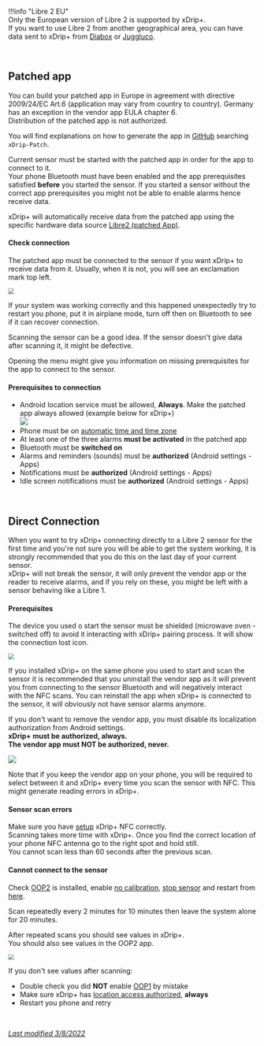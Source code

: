 !!!info "Libre 2 EU"  
    Only the European version of Libre 2 is supported by xDrip+.  
    If you want to use Libre 2 from another geographical area, you can have data sent to xDrip+ from [Diabox](../../install/nightscoutfollower/#diabox) or [Juggluco](../../install/libre2patch/#juggluco).

</br>

## Patched app

You can build your patched app in Europe in agreement with directive 2009/24/EC Art.6 (application may vary from country to country). Germany has an exception in the vendor app EULA chapter 6.  
Distribution of the patched app is not authorized.

You will find explanations on how to generate the app in [GitHub](https://github.com/search) searching `xDrip-Patch`.

Current sensor must be started with the patched app in order for the app to connect to it.  
Your phone Bluetooth must have been enabled and the app prerequisites satisfied **before** you started the sensor. If you started a sensor without the correct app prerequisites you might not be able to enable alarms hence receive data.

xDrip+ will automatically receive data from the patched app using the specific hardware data source [Libre2 (patched App)](../../install/libre2patch/).

#### Check connection

The patched app must be connected to the sensor if you want xDrip+ to receive data from it. Usually, when it is not, you will see an exclamation mark top left.

<img src="../images/LLnotconnected.png" style="zoom:75%;" />

If your system was working correctly and this happened unexpectedly try to restart you phone, put it in airplane mode, turn off then on Bluetooth to see if it can recover connection.

Scanning the sensor can be a good idea. If the sensor doesn't give data after scanning it, it might be defective.

Opening the menu might give you information on missing prerequisites for the app to connect to the sensor.

#### Prerequisites to connection

- Android location service must be allowed, **Always**. Make the patched app always allowed (example below for xDrip+)  
  <img src="../../install/images/Install17.png" style="zoom:100%;" />
- Phone must be on [automatic time and time zone](../../install/prerequisites/#phone-time-accuracy)
- At least one of the three alarms **must be activated** in the patched app
- Bluetooth must be **switched on**
- Alarms and reminders (sounds) must be **authorized** (Android settings - Apps)
- Notifications must be **authorized** (Android settings - Apps)
- Idle screen notifications must be **authorized** (Android settings - Apps)

</br>

## Direct Connection

When you want to try xDrip+ connecting directly to a Libre 2 sensor for the first time and you're not sure you will be able to get the system working, it is strongly recommended that you do this on the last day of your current sensor.  
xDrip+ will not break the sensor, it will only prevent the vendor app or the reader to receive alarms, and if you rely on these, you might be left with a sensor behaving like a Libre 1.

#### Prerequisites

The device you used o start the sensor must be shielded (microwave oven - switched off) to avoid it interacting with xDrip+ pairing process. It will show the connection lost icon.

<img src="../images/FLnotconnected.png" style="zoom:75%;" />

If you installed xDrip+ on the same phone you used to start and scan the sensor it is recommended that you uninstall the vendor app as it will prevent you from connecting to the sensor Bluetooth and will negatively interact with the NFC scans. You can reinstall the app when xDrip+ is connected to the sensor, it will obviously not have sensor alarms anymore.

If you don't want to remove the vendor app, you must disable its localization authorization from Android settings.  
**xDrip+ must be authorized, always.  
The vendor app must NOT be authorized, never.**

<img src="../../install/images/Install17.png" style="zoom:100%;" />

Note that if you keep the vendor app on your phone, you will be required to select between it and xDrip+ every time you scan the sensor with NFC. This might generate reading errors in xDrip+.

#### Sensor scan errors

Make sure you have [setup](../../install/libreNFC/#enabling-nfc) xDrip+ NFC correctly.  
Scanning takes more time with xDrip+. Once you find the correct location of your phone NFC antenna go to the right spot and hold still.  
You cannot scan less than 60 seconds after the previous scan.

#### Cannot connect to the sensor

Check [OOP2](../../use/OOP/#oop2) is installed, enable [no calibration](../../use/misc/#oop2), [stop sensor](../../use/stopsensor/#libre) and restart from [here](../../install/libre2/#connect-to-the-sensor).

Scan repeatedly every 2 minutes for 10 minutes then leave the system alone for 20 minutes.

After repeated scans you should see values in xDrip+.  
You should also see values in the OOP2 app.

<img src="../images/OOP2values.png" style="zoom:74%;" />

If you don't see values after scanning:

- Double check you did **NOT** enable [OOP1](../../use/misc/#out-of-process-algorithm) by mistake
- Make sure xDrip+ has [location access authorized](../../install/install/#enable-location), **always**
- Restart you phone and retry

</br>

[*Last modified 3/8/2022*](https://github.com/NightscoutFoundation/xDrip/releases/tag/2022.08.03)

